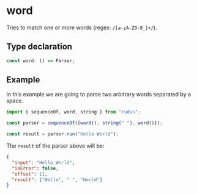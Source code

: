 # word

Tries to match one or more words (regex: `/[a-zA-Z0-9_]+/`).

## Type declaration

```ts
const word: () => Parser;
```

## Example

In this example we are going to parse two arbitrary words separated by a space.

```ts
import { sequenceOf, word, string } from "rudus";

const parser = sequenceOf([word(), string(" "), word()]);

const result = parser.run("Hello World");
```

The `result` of the parser above will be:

```json
{
  "input": "Hello World",
  "isError": false,
  "offset": 11,
  "result": ["Hello", " ", "World"]
}
```
